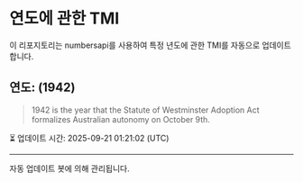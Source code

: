 
# 연도에 관한 TMI

이 리포지토리는 numbersapi를 사용하여 특정 년도에 관한 TMI를 자동으로 업데이트합니다.

## 연도: (1942)
> 1942 is the year that the Statute of Westminster Adoption Act formalizes Australian autonomy on October 9th.

⏳ 업데이트 시간: 2025-09-21 01:21:02 (UTC)

---
자동 업데이트 봇에 의해 관리됩니다.
